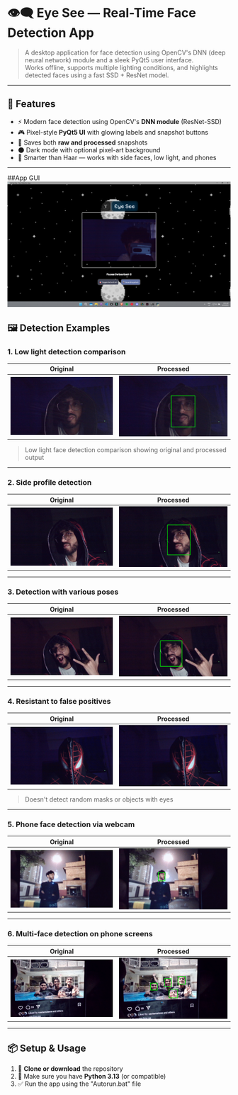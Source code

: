   # 👁️‍🗨️ Eye See — Real-Time Face Detection App

> A desktop application for face detection using OpenCV's DNN (deep neural network) module and a sleek PyQt5 user interface.  
> Works offline, supports multiple lighting conditions, and highlights detected faces using a fast SSD + ResNet model.

---

## 🚀 Features

- ⚡ Modern face detection using OpenCV's **DNN module** (ResNet-SSD)
- 🎮 Pixel-style **PyQt5 UI** with glowing labels and snapshot buttons
- 📸 Saves both **raw and processed** snapshots
- 🌑 Dark mode with optional pixel-art background
- 🧠 Smarter than Haar — works with side faces, low light, and phones

---

##App GUI
![](Images/Screenshot.png)

## 🖼️ Detection Examples

### 1. Low light detection comparison
| Original | Processed |
|----------|-----------|
| ![](Images/snap1.png) | ![](Images/snap1_imagedetect.png) |
> Low light face detection comparison showing original and processed output

---

### 2. Side profile detection
| Original | Processed |
|----------|-----------|
| ![](Images/snap3.png) | ![](Images/snap3_imagedetect.png) |

---

### 3. Detection with various poses
| Original | Processed |
|----------|-----------|
| ![](Images/snap6.png) | ![](Images/snap6_imagedetect.png) |

---

### 4. Resistant to false positives
| Original | Processed |
|----------|-----------|
| ![](Images/snap7.png) | ![](Images/snap7_imagedetect.png) |
> Doesn't detect random masks or objects with eyes

---

### 5. Phone face detection via webcam
| Original | Processed |
|----------|-----------|
| ![](Images/snap12.png) | ![](Images/snap12_imagedetect.png) |

---

### 6. Multi-face detection on phone screens
| Original | Processed |
|----------|-----------|
| ![](Images/snap16.png) | ![](Images/snap16_imagedetect.png) |

---

## 📦 Setup & Usage

1. 📁 **Clone or download** the repository
2. 🧠 Make sure you have **Python 3.13** (or compatible)
3. ✅ Run the app using the "Autorun.bat" file
